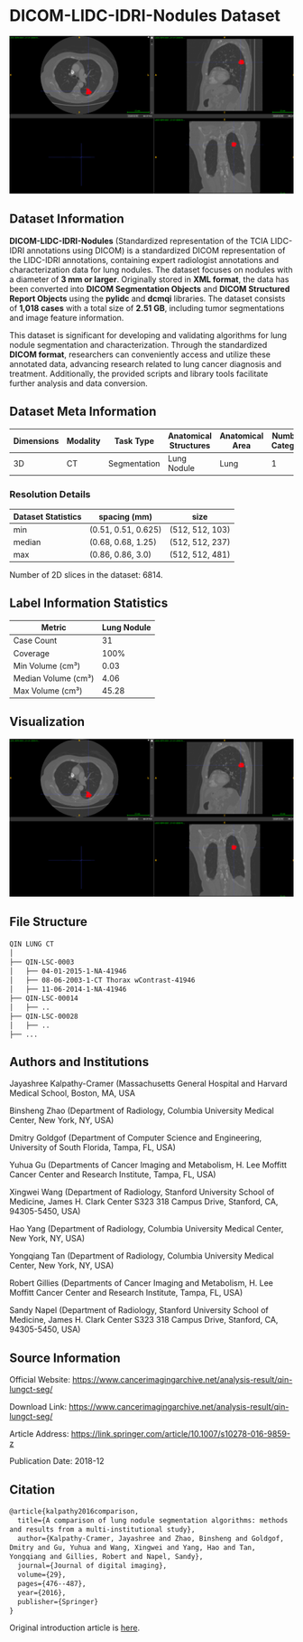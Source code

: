 # DICOM-LIDC-IDRI-Nodules Dataset

<div align="center">
    <a href="https://github.com/openmedlab/"><img width="700px" height="auto" src="appendix/DICOM-LIDC-IDRI-Nodules_0.png"></a>
</div>
<p style="text-align:center;font-size:10px;"><em></em></p>

## Dataset Information

**DICOM-LIDC-IDRI-Nodules** (Standardized representation of the TCIA LIDC-IDRI annotations using DICOM) is a standardized DICOM representation of the LIDC-IDRI annotations, containing expert radiologist annotations and characterization data for lung nodules. The dataset focuses on nodules with a diameter of **3 mm or larger**. Originally stored in **XML format**, the data has been converted into **DICOM Segmentation Objects** and **DICOM Structured Report Objects** using the **pylidc** and **dcmqi** libraries. The dataset consists of **1,018 cases** with a total size of **2.51 GB**, including tumor segmentations and image feature information.

This dataset is significant for developing and validating algorithms for lung nodule segmentation and characterization. Through the standardized **DICOM format**, researchers can conveniently access and utilize these annotated data, advancing research related to lung cancer diagnosis and treatment. Additionally, the provided scripts and library tools facilitate further analysis and data conversion.

## Dataset Meta Information

| Dimensions | Modality | Task Type | Anatomical Structures | Anatomical Area | Number of Categories | Data Volume | File Format |
|------------|----------|-----------|-----------------------|-----------------|----------------------|-------------|-------------|
| 3D         | CT       | Segmentation | Lung Nodule           | Lung            | 1                    | 31          | DICOM       |


### Resolution Details

| Dataset Statistics | spacing (mm)        | size             |
|--------------------|---------------------|------------------|
| min                | (0.51, 0.51, 0.625) | (512, 512, 103)  |
| median             | (0.68, 0.68, 1.25)  | (512, 512, 237)  |
| max                | (0.86, 0.86, 3.0)   | (512, 512, 481)  |

Number of 2D slices in the dataset: 6814.

## Label Information Statistics

| Metric              | Lung Nodule |
|---------------------|-------------|
| Case Count          | 31          |
| Coverage            | 100%        |
| Min Volume (cm³)    | 0.03        |
| Median Volume (cm³) | 4.06        |
| Max Volume (cm³)    | 45.28       |

## Visualization

<div align="center">
    <a href="https://github.com/openmedlab/"><img width="700px" height="auto" src="appendix/DICOM-LIDC-IDRI-Nodules_0.png"></a>
</div>
<p style="text-align:center;font-size:10px;"><em></em></p>

## File Structure

``` 
QIN LUNG CT
│
├── QIN-LSC-0003
│   ├── 04-01-2015-1-NA-41946
│   ├── 08-06-2003-1-CT Thorax wContrast-41946
│   ├── 11-06-2014-1-NA-41946
├── QIN-LSC-00014
│   ├── ..
├── QIN-LSC-00028
│   ├── ..
├── ...
```

## Authors and Institutions

Jayashree Kalpathy-Cramer (Massachusetts General Hospital and Harvard Medical School, Boston, MA, USA

Binsheng Zhao (Department of Radiology, Columbia University Medical Center, New York, NY, USA)

Dmitry Goldgof (Department of Computer Science and Engineering, University of South Florida, Tampa, FL, USA)

Yuhua Gu (Departments of Cancer Imaging and Metabolism, H. Lee Moffitt Cancer Center and Research Institute, Tampa, FL, USA)

Xingwei Wang (Department of Radiology, Stanford University School of Medicine, James H. Clark Center S323 318 Campus Drive, Stanford, CA, 94305-5450, USA)

Hao Yang (Department of Radiology, Columbia University Medical Center, New York, NY, USA)

Yongqiang Tan (Department of Radiology, Columbia University Medical Center, New York, NY, USA)

Robert Gillies (Departments of Cancer Imaging and Metabolism, H. Lee Moffitt Cancer Center and Research Institute, Tampa, FL, USA)

Sandy Napel (Department of Radiology, Stanford University School of Medicine, James H. Clark Center S323 318 Campus Drive, Stanford, CA, 94305-5450, USA)

## Source Information

Official Website: https://www.cancerimagingarchive.net/analysis-result/qin-lungct-seg/

Download Link: https://www.cancerimagingarchive.net/analysis-result/qin-lungct-seg/

Article Address: https://link.springer.com/article/10.1007/s10278-016-9859-z

Publication Date: 2018-12

## Citation

``` 
@article{kalpathy2016comparison,
  title={A comparison of lung nodule segmentation algorithms: methods and results from a multi-institutional study},
  author={Kalpathy-Cramer, Jayashree and Zhao, Binsheng and Goldgof, Dmitry and Gu, Yuhua and Wang, Xingwei and Yang, Hao and Tan, Yongqiang and Gillies, Robert and Napel, Sandy},
  journal={Journal of digital imaging},
  volume={29},
  pages={476--487},
  year={2016},
  publisher={Springer}
}
```

Original introduction article is [here](https://zhuanlan.zhihu.com/p/1213729444).